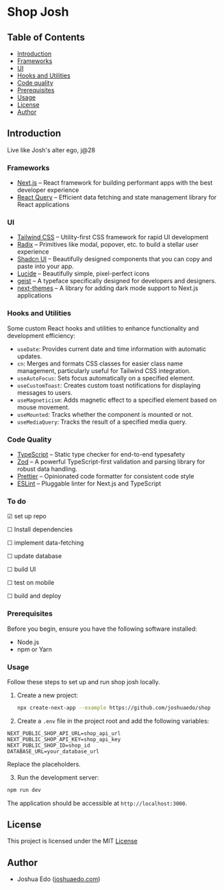 # Shop Josh 

## Table of Contents

- [Introduction](#introduction)
- [Frameworks](#frameworks)
- [UI](#ui)
- [Hooks and Utilities](#hooks-and-utilities)
- [Code quality](#code-quality)
- [Prerequisites](#prerequisites)
- [Usage](#usage)
- [License](#license)
- [Author](#author)

## Introduction

Live like Josh's alter ego, j@28

### Frameworks

- [Next.js](https://nextjs.org/) – React framework for building performant apps with the best developer experience
- [React Query](https://tanstack.com/query) – Efficient data fetching and state management library for React applications

### UI

- [Tailwind CSS](https://tailwindcss.com/) – Utility-first CSS framework for rapid UI development
- [Radix](https://www.radix-ui.com/) – Primitives like modal, popover, etc. to build a stellar user experience
- [Shadcn UI](https://ui.shadcn.com/) – Beautifully designed components that you can copy and paste into your app.
- [Lucide](https://lucide.dev/) – Beautifully simple, pixel-perfect icons
- [geist](https://vercel.com/font) – A typeface specifically designed for developers and designers. 
- [next-themes](https://github.com/pacocoursey/next-themes) – A library for adding dark mode support to Next.js applications

### Hooks and Utilities

Some custom React hooks and utilities to enhance functionality and development efficiency:

- `useDate`: Provides current date and time information with automatic updates.
- `cn`: Merges and formats CSS classes for easier class name management, particularly useful for Tailwind CSS integration.
- `useAutoFocus`: Sets focus automatically on a specified element.
- `useCustomToast`: Creates custom toast notifications for displaying messages to users.
- `useMagneticism`: Adds magnetic effect to a specified element based on mouse movement.
- `useMounted`: Tracks whether the component is mounted or not.
- `useMediaQuery`: Tracks the result of a specified media query.

### Code Quality

- [TypeScript](https://www.typescriptlang.org/) – Static type checker for end-to-end typesafety
- [Zod](https://github.com/colinhacks/zod) – A powerful TypeScript-first validation and parsing library for robust data handling.
- [Prettier](https://prettier.io/) – Opinionated code formatter for consistent code style
- [ESLint](https://eslint.org/) – Pluggable linter for Next.js and TypeScript

### To do

&#9745; set up repo

&#9744; Install dependencies

&#9744; implement data-fetching

&#9744; update database

&#9744; build UI

&#9744; test on mobile

&#9744; build and deploy


### Prerequisites

Before you begin, ensure you have the following software installed:

- Node.js
- npm or Yarn

### Usage

Follow these steps to set up and run shop josh locally.

1. Create a new project:

   ```bash
   npx create-next-app --example https://github.com/joshuaedo/shop 
   ```

 2.  Create a `.env` file in the project root and add the following variables:

   ```env
  NEXT_PUBLIC_SHOP_API_URL=shop_api_url
  NEXT_PUBLIC_SHOP_API_KEY=shop_api_key
  NEXT_PUBLIC_SHOP_ID=shop_id
   DATABASE_URL=your_database_url
   ```

   Replace the placeholders.

 3. Run the development server:

   ```bash
   npm run dev
   ```

   The application should be accessible at `http://localhost:3000`.

## License

This project is licensed under the MIT [License](https://github.com/joshuaedo/shop/blob/main/LICENSE) 

## Author

- Joshua Edo ([joshuaedo.com](https://joshuaedo.com))


